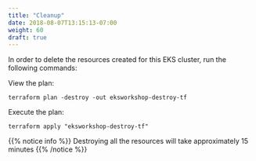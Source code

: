 ```yaml
---
title: "Cleanup"
date: 2018-08-07T13:15:13-07:00
weight: 60
draft: true
---
```

In order to delete the resources created for this EKS cluster, run the following commands:

View the plan:
```
terraform plan -destroy -out eksworkshop-destroy-tf
```

Execute the plan:
```
terraform apply "eksworkshop-destroy-tf"
```

{{% notice info %}}
Destroying all the resources will take approximately 15 minutes
{{% /notice %}}
